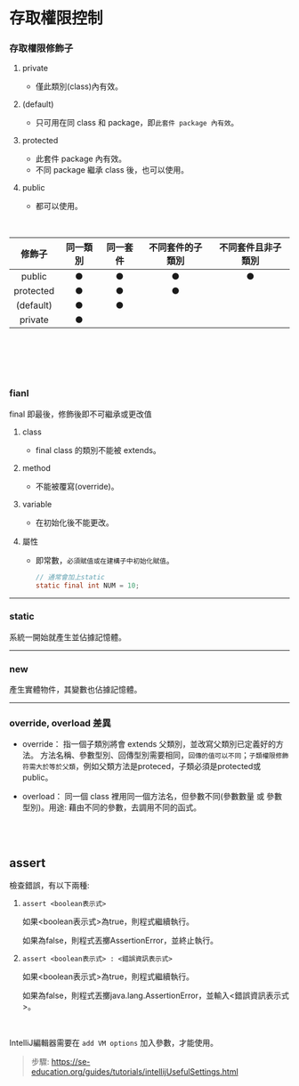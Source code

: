# 存取權限控制

### 存取權限修飾子
1. private
    * 僅此類別(class)內有效。

2. (default)
    * 只可用在同 class 和 package，即`此套件 package 內有效`。

3. protected
    * 此套件 package 內有效。
    * 不同 package 繼承 class 後，也可以使用。

4. public  
    * 都可以使用。

<br/>

|修飾子|同一類別|同一套件|不同套件的子類別|不同套件且非子類別|
|:--:|:--:|:--:|:--:|:--:|
|public|●|●|●|●|
|protected|●|●|●||
|(default)|●|●|||
|private|●||||

<br/>

<br/>

<br/>

<br/>

### fianl
final 即最後，修飾後即不可繼承或更改值
1. class  
    * final class 的類別不能被 extends。

2. method
    * 不能被覆寫(override)。

3. variable
    * 在初始化後不能更改。

4. 屬性
    * 即常數，`必須賦值或在建構子中初始化賦值`。

        ```java
        // 通常會加上static
        static final int NUM = 10;
        ```

<hr>

### static
系統一開始就產生並佔據記憶體。


<hr>

### new 
產生實體物件，其變數也佔據記憶體。

<hr>

### override, overload 差異

* override： 指一個子類別將會 extends 父類別，並改寫父類別已定義好的方法。
方法名稱、參數型別、回傳型別需要相同，`回傳的值可以不同`；`子類權限修飾符需大於等於父類`，例如父類方法是proteced，子類必須是protected或public。

* overload： 同一個 class 裡用同一個方法名，但參數不同(參數數量 或 參數型別)。用途: 藉由不同的參數，去調用不同的函式。


<br/>

<br/>

## assert
檢查錯誤，有以下兩種:
1. `assert <boolean表示式>`

    如果<boolean表示式>為true，則程式繼續執行。

    如果為false，則程式丟擲AssertionError，並終止執行。

 

2. `assert <boolean表示式> : <錯誤資訊表示式>`

    如果<boolean表示式>為true，則程式繼續執行。

    如果為false，則程式丟擲java.lang.AssertionError，並輸入<錯誤資訊表示式>。

<br/>

IntelliJ編輯器需要在 `add VM options` 加入參數，才能使用。
>步驟: https://se-education.org/guides/tutorials/intellijUsefulSettings.html

<br/>

<br/>